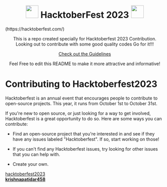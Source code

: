 

<h1 align="center"> <img src= "https://octodex.github.com/images/original.png" width= "40" /> HacktoberFest 2023 <img src= "https://octodex.github.com/images/original.png" width= "40" /> </h1>(https://hacktoberfest.com/)

<div align="center">
 
  
This is a repo created specially for Hacktoberfest 2023 Contribution.
Looking out to contribute with some good quality codes
Go for it!!!


[Check out the Guidelines](https://github.com/krishnapatidar458/hacktoberfest2023/blob/main/CONTRIBUTING.md)  


Feel Free to edit this README to make it more attractive and informative!

</div>

# Contributing to Hacktoberfest2023

Hacktoberfest is an annual event that encourages people to contribute to open-source projects. This year, it runs from October 1st to October 31st.

If you're new to open source, or just looking for a way to get involved, Hacktoberfest is a great opportunity to do so. Here are some ways you can contribute:

- Find an open-source project that you're interested in and see if they have any issues labeled "Hacktoberfest". If so, start working on those!

- If you can't find any Hacktoberfest issues, try looking for other issues that you can help with.

- Create your own.
  

[hacktoberfest2023](https://hacktoberfest.com/)\
[**krishnapatidar458**](https://github.com/krishnapatidar458/)
